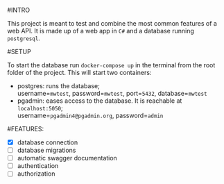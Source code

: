 #INTRO

This project is meant to test and combine the most common features of a web API.
It is made up of a web app in `C#` and a database running `postgresql`.

#SETUP

To start the database run `docker-compose up` in the terminal from the root
folder of the project. This will start two containers:

- postgres: runs the database;  
    username=`mwtest`, password=`mwtest`, port=`5432`, database=`mwtest`
- pgadmin: eases access to the database. It is reachable at `localhost:5050`;  
    username=`pgadmin4@pgadmin.org`, password=`admin`

#FEATURES:

- [x] database connection
- [ ] database migrations
- [ ] automatic swagger documentation
- [ ] authentication
- [ ] authorization
